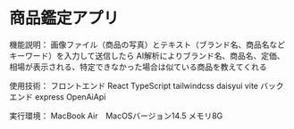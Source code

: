 # 商品鑑定アプリ
機能説明：
画像ファイル（商品の写真）とテキスト（ブランド名、商品名などキーワード）を入力して送信したら
AI解析によりブランド名、商品名、定価、相場が表示される、特定できなかった場合は似ている商品を教えてくれる

使用技術：
フロントエンド
React TypeScript tailwindcss daisyui vite
バックエンド
express OpenAiApi

実行環境：
MacBook Air　MacOSバージョン14.5 メモリ8G
